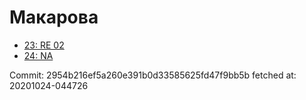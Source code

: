 # Макарова
- [23: RE 02](23.md)
- [24: NA](24.md)

Commit: 2954b216ef5a260e391b0d33585625fd47f9bb5b
 fetched at: 20201024-044726
